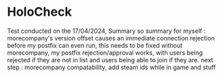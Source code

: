 # HoloCheck
 

Test conducted on the 17/04/2024, Summary
so summary for myself : 
morecompany's version offset causes an immediate connection rejection before my postfix can even run, this needs to be fixed
without morecompany, my postfix rejection/approval works, with users being rejected if they are not in list and users being able to join if they are.
next step : morecompany compatability, add steam ids while in game and stuff